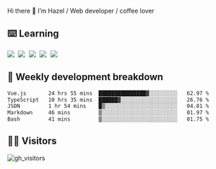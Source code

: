 
Hi there 👋 I’m Hazel / Web developer / coffee lover

## ⌨️ Learning

<samp>
 <a href="https://github.com/vuejs/core"><img src="https://api.iconify.design/logos:vue.svg" /></a>
  <a href="https://github.com/vuejs/core"><img src="https://api.iconify.design/logos:react.svg" /></a>
  <a href="https://github.com/vitejs/vite"><img src="https://api.iconify.design/logos:vitejs.svg" /></a>
  <a href="https://github.com/microsoft/TypeScript"><img src="https://api.iconify.design/logos:typescript-icon.svg" /></a> 
  <a href="https://github.com/unocss/unocss"><img src="https://api.iconify.design/logos:unocss.svg" /></a>
  

</samp>


## 🦀 Weekly development breakdown

<!--START_SECTION:waka-->

```txt
Vue.js       24 hrs 55 mins  ███████████████▓░░░░░░░░░   62.97 %
TypeScript   10 hrs 35 mins  ██████▓░░░░░░░░░░░░░░░░░░   26.76 %
JSON         1 hr 54 mins    █▒░░░░░░░░░░░░░░░░░░░░░░░   04.81 %
Markdown     46 mins         ▒░░░░░░░░░░░░░░░░░░░░░░░░   01.97 %
Bash         41 mins         ▒░░░░░░░░░░░░░░░░░░░░░░░░   01.75 %
```

<!--END_SECTION:waka-->
## 👬🏻 Visitors

![gh_visitors](https://profile-counter.glitch.me/Hazel-Lin/count.svg)

